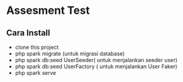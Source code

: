 # Assesment Test

## Cara Install

- clone this project
- php spark migrate (untuk migrasi database)
- php spark db:seed UserSeeder( untuk menjalankan seeder user)
- php spark db:seed UserFactory ( untuk menjalankan User Faker)
- php spark serve

